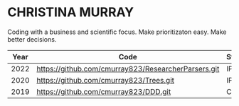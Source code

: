 # CHRISTINA MURRAY
Coding with a business and scientific focus.
Make prioritizaton easy. Make better decisions. 

|Year|Code                                                |Status|
|----|----------------------------------------------------|------|
|2022|https://github.com/cmurray823/ResearcherParsers.git |IP    |
|2020|https://github.com/cmurray823/Trees.git             |IP    |
|2019|https://github.com/cmurray823/DDD.git               |C     |





